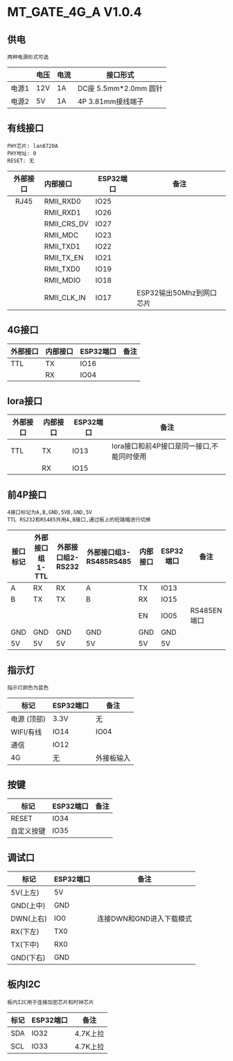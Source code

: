 # MT_GATE_4G_A V1.0.4

## 供电
    两种电源形式可选
|       |电压   |电流   |接口形式   |
|-------|-------|------|----------|
|电源1  |12V    |1A     |DC座 5.5mm*2.0mm 圆针|
|电源2  |5V     |1A     |4P 3.81mm接线端子|

## 有线接口
    PHY芯片: lan8720A
    PHY地址: 0
    RESET: 无
|外部接口|内部接口|ESP32端口|备注|
|:------:|:-----|---------|----|
|RJ45   | RMII_RXD0     |IO25||
|       | RMII_RXD1     |IO26||
|       | RMII_CRS_DV   |IO27||
|       | RMII_MDC      |IO23||
|       | RMII_TXD1     |IO22||
|       | RMII_TX_EN    |IO21||
|       | RMII_TXD0     |IO19||
|       | RMII_MDIO     |IO18||
|       | RMII_CLK_IN   |IO17|ESP32输出50Mhz到网口芯片|

## 4G接口
|外部接口|内部接口|ESP32端口|备注|
|-------|-------|---------|-------|
|TTL    |TX     | IO16||
|       |RX     | IO04||

## lora接口
|外部接口|内部接口|ESP32端口|备注|
|--------|-------|---------|-------|
|TTL    |TX     | IO13|lora接口和前4P接口是同一接口,不能同时使用|
|       |RX     | IO15||

## 前4P接口
    4接口标记为A,B,GND,5VB,GND,5V
    TTL RS232和RS485共用A,B接口,通过板上的短路帽进行切换
|接口标记|外部接口组1-TTL|外部接口组2-RS232|外部接口组3-RS485RS485|内部接口|ESP32端口|备注|
|---|---|---|------|-------|--------|-----|
|A  |RX |RX |A     |TX      | IO13  ||
|B  |TX |TX |B     |RX      | IO15  ||
|   |   |   |      |EN      | IO05  |RS485EN端口|
|GND| GND  | GND  |  GND    |GND     | GND   ||
|5V | 5V  |  5V | 5V     |5V      | 5V    ||
  

## 指示灯
    指示灯颜色为蓝色
|标记       |ESP32端口|备注|
|-----------|----------|---------|
|电源 (顶部) |3.3V      | 无|
| WIFI/有线 |IO14       | IO04|
|通信       |IO12       ||
|4G         |无         |外接板输入|

## 按键
|标记       |ESP32端口|备注|
|-----------|----------|---------|
|RESET      |IO34      | |
|自定义按键  |IO35      | |

## 调试口
|标记       |ESP32端口|备注|
|-----------|----------|---------|
|5V(上左)   |5V         | |
|GND(上中)  |GND        | |
|DWN(上右)  |IO0        | 连接DWN和GND进入下载模式||
|RX(下左)   |TX0        | |
|TX(下中)   |RX0        | |
|GND(下右)  |GND        | |

## 板内I2C
    板内I2C用于连接加密芯片和时钟芯片
|标记       |ESP32端口|备注|
|-----------|----------|---------|
|SDA        |IO32        | 4.7K上拉|
|SCL        |IO33        | 4.7K上拉|
